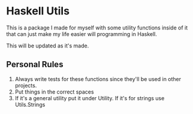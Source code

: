 # Haskell Utils

This is a package I made for myself with some utility functions inside of it that can just make my life easier will programming in Haskell.

This will be updated as it's made.

## Personal Rules

1. Always write tests for these functions since they'll be used in other projects.
2. Put things in the correct spaces
3. If it's a general utility put it under Utility. If it's for strings use Utils.Strings
